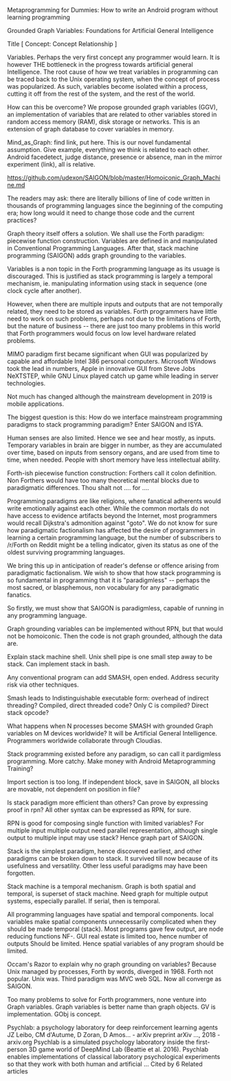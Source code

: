 Metaprogramming for Dummies: How to write an Android program without learning programming


Grounded Graph Variables: Foundations for Artificial General Intelligence

Title [ Concept: Concept Relationship ]

Variables. Perhaps the very first concept any programmer would learn. It is however THE bottleneck in the progress towards artificial general Intelligence. The root cause of how we treat variables in programming can be traced back to the Unix operating system, when the concept of process was popularized. As such, variables become isolated within a process, cutting it off from the rest of the system, and the rest of the world.

How can this be overcome? We propose grounded graph variables (GGV), an implementation of variables that are related to other variables stored in random access memory (RAM), disk storage or networks. This is an extension of graph database to cover variables in memory. 

Mind_as_Graph: find link, put here. This is our novel fundamental assumption. Give example, everything we think is related to each other. Android facedetect, judge distance, presence or absence, man in the mirror experiment (link), all is relative.

https://github.com/udexon/SAIGON/blob/master/Homoiconic_Graph_Machine.md

The readers may ask: there are literally billions of line of code written in thousands of programming languages since the beginning of the computing era; how long would it need to change those code and the current practices?

Graph theory itself offers a solution. We shall use the Forth paradigm: piecewise function construction. Variables are defined in and manipulated in Conventional Programming Languages. After that, stack machine programming (SAIGON) adds graph grounding to the variables. 

Variables is a non topic in the Forth programming language as its usuage is discouraged. This is justified as stack programming is largely a temporal mechanism, ie. manipulating information using stack in sequence (one clock cycle after another). 

However, when there are multiple inputs and outputs that are not temporally related, they need to be stored as variables. Forth programmers have little need to work on such problems, perhaps not due to the limitations of Forth, but the nature of business -- there are just too many problems in this world that Forth programmers would focus on low level hardware related problems.

MIMO paradigm first became significant when GUI was popularized by capable and affordable Intel 386 personal computers. Microsoft Windows took the lead in numbers, Apple in innovative GUI from Steve Jobs NeXTSTEP, while GNU Linux played catch up game while leading in server technologies. 

Not much has changed although the mainstream development in 2019 is mobile applications.  

The biggest question is this: How do we interface mainstream programming paradigms to stack programming paradigm? Enter SAIGON and ISYA. 


Human senses are also limited. Hence we see and hear mostly, as inputs. Temporary variables in brain are bigger in number, as they are accumulated over time, based on inputs from sensory organs, and are used from time to time, when needed. People with short memory have less intellectual ability. 


Forth-ish piecewise function construction: Forthers call it colon definition. Non Forthers would have too many theoretical mental blocks due to paradigmatic differences. Thou shalt not .... for ....

Programming paradigms are like religions, where fanatical adherents would write emotionally against each other. While the common mortals do not have access to evidence artifacts beyond the Internet, most programmers would recall Dijkstra's admonition against "goto". We do not know for sure how paradigmatic factionalism has affected the desire of programmers in learning a certain programming language, but the number of subscribers to /r/Forth on Reddit might be a telling indicator, given its status as one of the oldest surviving programming languages. 

We bring this up in anticipation of reader's defense or offence arising from paradigmatic factionalism. We wish to show that how stack programming is so fundamental in programming that it is "paradigmless" -- perhaps the most sacred, or blasphemous, non vocabulary for any paradigmatic fanatics. 

So firstly, we must show that SAIGON is paradigmless, capable of running in any programming language. 

Graph grounding variables can be implemented without RPN, but that would not be homoiconic. Then the code is not graph grounded, although the data are. 

Explain stack machine shell. Unix shell pipe is one small step away to be stack. Can implement stack in bash. 

Any conventional program can add SMASH, open ended. Address security risk via other techniques. 

Smash leads to Indistinguishable executable form: overhead of indirect threading? Compiled, direct threaded code? Only C is compiled? Direct stack opcode? 


What happens when N processes become SMASH with grounded Graph variables on M devices worldwide? It will be Artificial General Intelligence. Programmers worldwide collaborate through Cloudias. 




Stack programming existed before any paradigm, so can call it pardigmless programming. More catchy. Make money with Android Metaprogramming Training?

Import section is too long. If independent block, save in SAIGON, all blocks are movable, not dependent on position in file? 

Is stack paradigm more efficient than others? Can prove by expressing proof in rpn? All other syntax can be expressed as RPN, for sure.

RPN is good for composing single function with limited variables? For multiple input multiple output need parallel representation, although single output to multiple input may use stack? Hence graph part of SAIGON. 

Stack is the simplest paradigm, hence discovered earliest, and other paradigms can be broken down to stack. It survived till now because of its usefulness and versatility. Other less useful paradigms may have been forgotten. 

Stack machine is a temporal mechanism. Graph is both spatial and temporal, is superset of stack machine. Need graph for multiple output systems, especially parallel. If serial, then is temporal. 

All programming languages have spatial and temporal components. local variables make spatial components unnecessarily complicated when they should be made temporal (stack). Most programs gave few output, are node reducing functions NF-. GUI real estate is limited too, hence number of outputs Should be limited. Hence spatial variables of any program should be limited. 


Occam's Razor to explain why no graph grounding on variables? Because Unix managed by processes, Forth by words, diverged in 1968. Forth not popular. Unix was. Third paradigm was MVC web SQL. Now all converge as SAIGON. 

Too many problems to solve for Forth programmers, none venture into Graph variables. Graph variables is better name than graph objects. GV is implementation. GObj is concept. 

Psychlab: a psychology laboratory for deep reinforcement learning agents
JZ Leibo, CM d'Autume, D Zoran, D Amos… - arXiv preprint arXiv …, 2018 - arxiv.org
Psychlab is a simulated psychology laboratory inside the first-person 3D game world of DeepMind Lab (Beattie et al. 2016). Psychlab enables implementations of classical laboratory psychological experiments so that they work with both human and artificial …
Cited by 6 Related articles   
